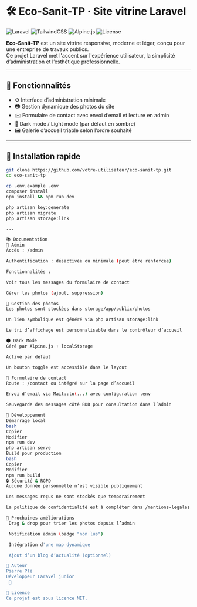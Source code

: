 # 🛠️ Eco-Sanit-TP · Site vitrine Laravel

![Laravel](https://img.shields.io/badge/Laravel-11-red)
![TailwindCSS](https://img.shields.io/badge/TailwindCSS-3.x-blue)
![Alpine.js](https://img.shields.io/badge/Alpine.js-3.x-brightgreen)
![License](https://img.shields.io/badge/License-MIT-lightgrey)

**Eco-Sanit-TP** est un site vitrine responsive, moderne et léger, conçu pour une entreprise de travaux publics.  
Ce projet Laravel met l'accent sur l'expérience utilisateur, la simplicité d’administration et l’esthétique professionnelle.

---

## 🌟 Fonctionnalités

- ⚙️ Interface d’administration minimale
- 📷 Gestion dynamique des photos du site
- ✉️ Formulaire de contact avec envoi d’email et lecture en admin
- 🌙 Dark mode / Light mode (par défaut en sombre)
- 🖼️ Galerie d’accueil triable selon l’ordre souhaité

---

## 🚀 Installation rapide

```bash
git clone https://github.com/votre-utilisateur/eco-sanit-tp.git
cd eco-sanit-tp

cp .env.example .env
composer install
npm install && npm run dev

php artisan key:generate
php artisan migrate
php artisan storage:link

---

📚 Documentation
🔧 Admin
Accès : /admin

Authentification : désactivée ou minimale (peut être renforcée)

Fonctionnalités :

Voir tous les messages du formulaire de contact

Gérer les photos (ajout, suppression)

🌄 Gestion des photos
Les photos sont stockées dans storage/app/public/photos

Un lien symbolique est généré via php artisan storage:link

Le tri d’affichage est personnalisable dans le contrôleur d’accueil

🌑 Dark Mode
Géré par Alpine.js + localStorage

Activé par défaut

Un bouton toggle est accessible dans le layout

📩 Formulaire de contact
Route : /contact ou intégré sur la page d’accueil

Envoi d’email via Mail::to(...) avec configuration .env

Sauvegarde des messages côté BDD pour consultation dans l’admin

🧪 Développement
Démarrage local
bash
Copier
Modifier
npm run dev
php artisan serve
Build pour production
bash
Copier
Modifier
npm run build
🔒 Sécurité & RGPD
Aucune donnée personnelle n’est visible publiquement

Les messages reçus ne sont stockés que temporairement

La politique de confidentialité est à compléter dans /mentions-legales

🔭 Prochaines améliorations
 Drag & drop pour trier les photos depuis l’admin

 Notification admin (badge "non lus")

 Intégration d'une map dynamique

 Ajout d’un blog d’actualité (optionnel)

👤 Auteur
Pierre Plé 
Développeur Laravel junior
 🦇 

📄 Licence
Ce projet est sous licence MIT.